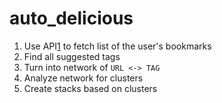 auto_delicious
==============
1. Use API[1] to fetch list of the user's bookmarks
1. Find all suggested tags
1. Turn into network of `URL <-> TAG`
1. Analyze network for clusters
1. Create stacks based on clusters

[1]: https://delicious.com/developers
